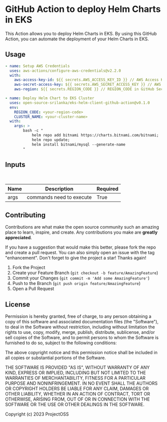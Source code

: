 # GitHub Action to deploy Helm Charts in EKS

This Action allows you to deploy Helm Charts in EKS. By using this GitHub Action, you can automate the deployment of your Helm Charts in EKS.

## Usage

```yaml
- name: Setup AWS Credentials
  uses: aws-actions/configure-aws-credentials@v2.2.0
  with:
    aws-access-key-id: ${{ secrets.AWS_ACCESS_KEY_ID }} // AWS Access Key ID in GitHub Secrets
    aws-secret-access-key: ${{ secrets.AWS_SECRET_ACCESS_KEY }} // AWS Secret Access Key in GitHub Secrets
    aws-region: ${{ secrets.REGION_CODE }} // REGION_CODE in GitHub Secrets   

- name: Deploy Helm Chart to EKS Cluster
  uses: open-source-srilanka/eks-helm-client-github-action@v0.1.0
  env:
    REGION_CODE: <your-region-code>
    CLUSTER_NAME: <your-cluster-name>
  with:
    args: >
        bash -c "
            helm repo add bitnami https://charts.bitnami.com/bitnami;
            helm repo update;
            helm install bitnami/mysql --generate-name
        "
```
## Inputs

</br>

| Name       |          Description        | Required |
|------------|-----------------------------| -------- |
| args       | commands need to execute    | True     |

## Contributing

Contributions are what make the open source community such an amazing place to learn, inspire, and create. Any contributions you make are **greatly appreciated**.

If you have a suggestion that would make this better, please fork the repo and create a pull request. You can also simply open an issue with the tag "enhancement".
Don't forget to give the project a star! Thanks again!

1. Fork the Project
2. Create your Feature Branch (`git checkout -b feature/AmazingFeature`)
3. Commit your Changes (`git commit -m 'Add some AmazingFeature'`)
4. Push to the Branch (`git push origin feature/AmazingFeature`)
5. Open a Pull Request

## License

Permission is hereby granted, free of charge, to any person obtaining
a copy of this software and associated documentation files (the
"Software"), to deal in the Software without restriction, including
without limitation the rights to use, copy, modify, merge, publish,
distribute, sublicense, and/or sell copies of the Software, and to
permit persons to whom the Software is furnished to do so, subject to
the following conditions:

The above copyright notice and this permission notice shall be
included in all copies or substantial portions of the Software.

THE SOFTWARE IS PROVIDED "AS IS", WITHOUT WARRANTY OF ANY KIND,
EXPRESS OR IMPLIED, INCLUDING BUT NOT LIMITED TO THE WARRANTIES OF
MERCHANTABILITY, FITNESS FOR A PARTICULAR PURPOSE AND
NONINFRINGEMENT. IN NO EVENT SHALL THE AUTHORS OR COPYRIGHT HOLDERS BE
LIABLE FOR ANY CLAIM, DAMAGES OR OTHER LIABILITY, WHETHER IN AN ACTION
OF CONTRACT, TORT OR OTHERWISE, ARISING FROM, OUT OF OR IN CONNECTION
WITH THE SOFTWARE OR THE USE OR OTHER DEALINGS IN THE SOFTWARE.

Copyright (c) 2023 ProjectOSS
